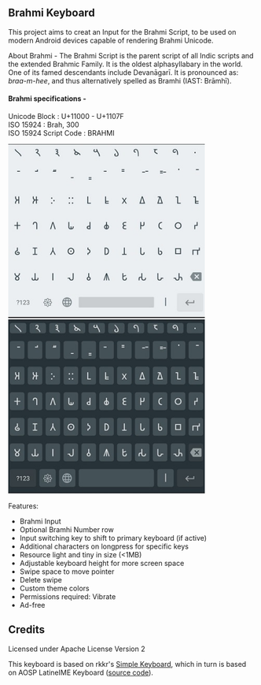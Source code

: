 ## Brahmi Keyboard
This project aims to creat an Input for the Brahmi Script, to be used on modern Android devices capable of rendering Brahmi Unicode.

About Brahmi -
The Brahmi Script is the parent script of all Indic scripts and the extended Brahmic Family. It is the oldest alphasyllabary in the world. One of its famed descendants include Devanāgarī. It is pronounced as: <i>braa-m-hee</i>, and thus alternatively spelled as Bramhi (IAST: Brāmhī).

<h4>Brahmi specifications -</h4>
<p> Unicode Block : U+11000 - U+1107F <br>
ISO 15924 : Brah, 300 <br>
ISO 15924 Script Code : BRAHMI </p>

<img src="images/SS-light-borderless.jpg" width="400" alt="light theme borderless"> <img src="images/SS-dark-bordered.jpg" width="400" alt="dark theme bordered">

Features:
- Brahmi Input 
- Optional Bramhi Number row
- Input switching key to shift to primary keyboard (if active)
- Additional characters on longpress for specific keys
- Resource light and tiny in size (<1MB)
- Adjustable keyboard height for more screen space
- Swipe space to move pointer
- Delete swipe
- Custom theme colors
- Permissions required: Vibrate
- Ad-free

## Credits

Licensed under Apache License Version 2

This keyboard is based on rkkr's [Simple Keyboard](https://github.com/rkkr/simple-keyboard), which in turn is based on AOSP LatineIME Keyboard ([source code](https://android.googlesource.com/platform/packages/inputmethods/LatinIME)).
